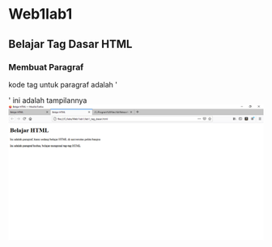 # Web1lab1
## Belajar Tag Dasar HTML

### Membuat Paragraf
kode tag untuk paragraf adalah '<p>'
ini adalah tampilannya
![Gambar 1](screenshot/HTML.png)